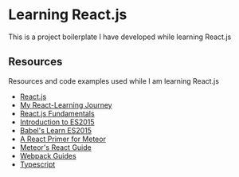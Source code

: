 # Learning React.js
This is a project boilerplate I have developed while learning React.js

## Resources
Resources and code examples used while I am learning React.js
 - [React.js](https://facebook.github.io/react/)
 - [My React-Learning Journey](https://forums.meteor.com/t/my-react-learning-journey/20252)
 - [React.js Fundamentals](http://courses.reactjsprogram.com/courses/reactjsfundamentals)
 - [Introduction to ES2015](https://tutor.mantrajs.com/say-hello-to-ES2015/introduction)
 - [Babel's Learn ES2015](https://babeljs.io/docs/learn-es2015/)
 - [A React Primer for Meteor](https://www.discovermeteor.com/blog/react-for-meteor/)
 - [Meteor's React Guide](https://guide.meteor.com/react.html)
 - [Webpack Guides](https://webpack.js.org/guides/)
 - [Typescript](https://www.typescriptlang.org/docs/tutorial.html)
